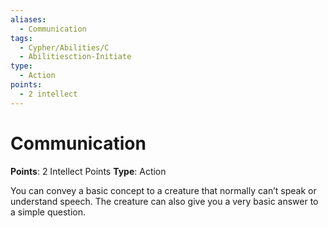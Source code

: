 ```yaml
---
aliases:
  - Communication
tags:
  - Cypher/Abilities/C
  - Abilitiesction-Initiate
type:
  - Action
points:
  - 2 intellect
---
```


# Communication

**Points**: 2 Intellect Points
**Type**: Action

You can convey a basic concept to a creature that normally can’t speak or understand speech. The creature can also give you a very basic answer to a simple question.

